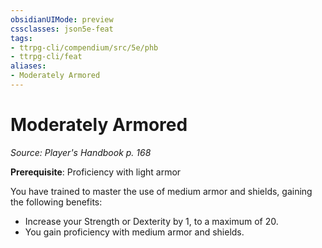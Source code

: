```yaml
---
obsidianUIMode: preview
cssclasses: json5e-feat
tags:
- ttrpg-cli/compendium/src/5e/phb
- ttrpg-cli/feat
aliases:
- Moderately Armored
---
```

# Moderately Armored
*Source: Player's Handbook p. 168*  

**Prerequisite**: Proficiency with light armor

You have trained to master the use of medium armor and shields, gaining the following benefits:

- Increase your Strength or Dexterity by 1, to a maximum of 20.  
- You gain proficiency with medium armor and shields.